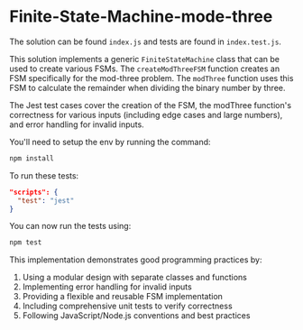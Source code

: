 # Finite-State-Machine-mode-three

The solution can be found `index.js` and tests are found in `index.test.js`.

This solution implements a generic `FiniteStateMachine` class that can be used to create various FSMs. The `createModThreeFSM` function creates an FSM specifically for the mod-three problem. The `modThree` function uses this FSM to calculate the remainder when dividing the binary number by three.

The Jest test cases cover the creation of the FSM, the modThree function's correctness for various inputs (including edge cases and large numbers), and error handling for invalid inputs.

You'll need to setup the env by running the command:

```bash
npm install
```

To run these tests:

```json
"scripts": {
  "test": "jest"
}
```

You can now run the tests using:

```bash
npm test
```

This implementation demonstrates good programming practices by:
1. Using a modular design with separate classes and functions
2. Implementing error handling for invalid inputs
3. Providing a flexible and reusable FSM implementation
4. Including comprehensive unit tests to verify correctness
5. Following JavaScript/Node.js conventions and best practices